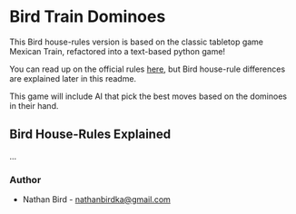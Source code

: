 # Bird Train Dominoes
This Bird house-rules version is based on the classic tabletop game Mexican Train, refactored into a text-based python game!

You can read up on the official rules [here](https://www.ultraboardgames.com/mexican-train/game-rules.php), but 
Bird house-rule differences are explained later in this readme.

This game will include AI that pick the best moves based on the dominoes in their hand.

## Bird House-Rules Explained
...

### Author
- Nathan Bird - nathanbirdka@gmail.com